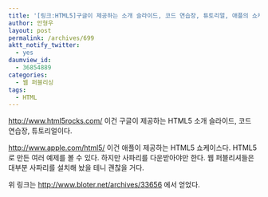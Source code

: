 ```yaml
---
title: '[링크:HTML5]구글이 제공하는 소개 슬라이드, 코드 연습장, 튜토리얼, 애플의 쇼케이스'
author: 안형우
layout: post
permalink: /archives/699
aktt_notify_twitter:
  - yes
daumview_id:
  - 36854889
categories:
  - 웹 퍼블리싱
tags:
  - HTML
---
```

<a href="http://www.html5rocks.com/" target="_blank">http://www.html5rocks.com/</a> 이건 구글이 제공하는 HTML5 소개 슬라이드, 코드 연습장, 튜토리얼이다.

<a href="http://www.apple.com/html5/" target="_blank">http://www.apple.com/html5/</a> 이건 애플이 제공하는 HTML5 쇼케이스다. HTML5로 만든 여러 예제를 볼 수 있다. 하지만 사파리를 다운받아야만 한다. 웹 퍼블리셔들은 대부분 사파리를 설치해 놨을 테니 괜찮을 거다.

위 링크는 <http://www.bloter.net/archives/33656> 에서 얻었다.